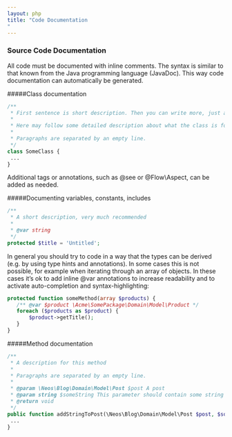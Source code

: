 ```yaml
---
layout: php
title: "Code Documentation 
"
---
```


### Source Code Documentation
All code must be documented with inline comments. The syntax is similar to that known from the Java programming language (JavaDoc). This way code documentation can automatically be generated.

#####Class documentation
```php
/**
 * First sentence is short description. Then you can write more, just as you like
 *
 * Here may follow some detailed description about what the class is for.
 *
 * Paragraphs are separated by an empty line.
 */
class SomeClass {
 ...
}
```
Additional tags or annotations, such as @see or @Flow\Aspect, can be added as needed.

#####Documenting variables, constants, includes
```php
/**
 * A short description, very much recommended
 *
 * @var string
 */
protected $title = 'Untitled';
```
In general you should try to code in a way that the types can be derived (e.g. by using type hints and annotations). In some cases this is not possible, for example when iterating through an array of objects. In these cases it’s ok to add inline @var annotations to increase readability and to activate auto-completion and syntax-highlighting:
```php
protected function someMethod(array $products) {
   /** @var $product \Acme\SomePackage\Domain\Model\Product */
   foreach ($products as $product) {
       $product->getTitle();
   }
}

```

#####Method documentation
```php
/**
 * A description for this method
 *
 * Paragraphs are separated by an empty line.
 *
 * @param \Neos\Blog\Domain\Model\Post $post A post
 * @param string $someString This parameter should contain some string
 * @return void
 */
public function addStringToPost(\Neos\Blog\Domain\Model\Post $post, $someString) {
 ...
}
```